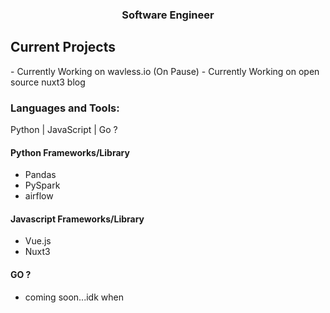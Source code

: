 
<h3 align="center"> Software Engineer</h3>

<h2> Current Projects </h2>
- Currently Working on wavless.io (On Pause) 
- Currently Working on open source nuxt3 blog

<p align="left">
</p>

<h3 align="left">Languages and Tools:</h3>

 Python | JavaScript | Go ? 

 <h4 align="left"> Python Frameworks/Library </h4>
 <ul>
  <li>
    Pandas
  </li>
    <li>
    PySpark
  </li>
      <li>
    airflow
  </li>
 </ul>
  <h4 align="left"> Javascript Frameworks/Library </h4>
 <ul>
  <li>
    Vue.js
  </li>
    <li>
    Nuxt3
  </li>
 </ul>

 <h4 align="left"> GO ? </h4>
 <ul>
  <li>
    coming soon...idk when
  </li>
 </ul>


   


